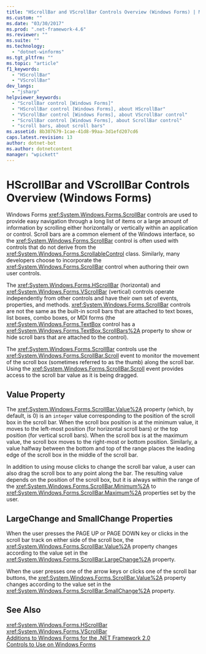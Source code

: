 ```yaml
---
title: "HScrollBar and VScrollBar Controls Overview (Windows Forms) | Microsoft Docs"
ms.custom: ""
ms.date: "03/30/2017"
ms.prod: ".net-framework-4.6"
ms.reviewer: ""
ms.suite: ""
ms.technology: 
  - "dotnet-winforms"
ms.tgt_pltfrm: ""
ms.topic: "article"
f1_keywords: 
  - "HScrollBar"
  - "VScrollBar"
dev_langs: 
  - "jsharp"
helpviewer_keywords: 
  - "ScrollBar control [Windows Forms]"
  - "HScrollBar control [Windows Forms], about HScrollBar"
  - "VScrollBar control [Windows Forms], about VScrollBar control"
  - "ScrollBar control [Windows Forms], about ScrollBar control"
  - "scroll bars, about scroll bars"
ms.assetid: 8b307679-1cae-41d8-99aa-3d1efd207cd6
caps.latest.revision: 13
author: dotnet-bot
ms.author: dotnetcontent
manager: "wpickett"
---
```

# HScrollBar and VScrollBar Controls Overview (Windows Forms)
Windows Forms <xref:System.Windows.Forms.ScrollBar> controls are used to provide easy navigation through a long list of items or a large amount of information by scrolling either horizontally or vertically within an application or control. Scroll bars are a common element of the Windows interface, so the <xref:System.Windows.Forms.ScrollBar> control is often used with controls that do not derive from the <xref:System.Windows.Forms.ScrollableControl> class. Similarly, many developers choose to incorporate the <xref:System.Windows.Forms.ScrollBar> control when authoring their own user controls.  
  
 The <xref:System.Windows.Forms.HScrollBar> (horizontal) and <xref:System.Windows.Forms.VScrollBar> (vertical) controls operate independently from other controls and have their own set of events, properties, and methods. <xref:System.Windows.Forms.ScrollBar> controls are not the same as the built-in scroll bars that are attached to text boxes, list boxes, combo boxes, or MDI forms (the <xref:System.Windows.Forms.TextBox> control has a <xref:System.Windows.Forms.TextBox.ScrollBars%2A> property to show or hide scroll bars that are attached to the control).  
  
 The <xref:System.Windows.Forms.ScrollBar> controls use the <xref:System.Windows.Forms.ScrollBar.Scroll> event to monitor the movement of the scroll box (sometimes referred to as the thumb) along the scroll bar. Using the <xref:System.Windows.Forms.ScrollBar.Scroll> event provides access to the scroll bar value as it is being dragged.  
  
## Value Property  
 The <xref:System.Windows.Forms.ScrollBar.Value%2A> property (which, by default, is 0) is an `integer` value corresponding to the position of the scroll box in the scroll bar. When the scroll box position is at the minimum value, it moves to the left-most position (for horizontal scroll bars) or the top position (for vertical scroll bars). When the scroll box is at the maximum value, the scroll box moves to the right-most or bottom position. Similarly, a value halfway between the bottom and top of the range places the leading edge of the scroll box in the middle of the scroll bar.  
  
 In addition to using mouse clicks to change the scroll bar value, a user can also drag the scroll box to any point along the bar. The resulting value depends on the position of the scroll box, but it is always within the range of the <xref:System.Windows.Forms.ScrollBar.Minimum%2A> to <xref:System.Windows.Forms.ScrollBar.Maximum%2A> properties set by the user.  
  
## LargeChange and SmallChange Properties  
 When the user presses the PAGE UP or PAGE DOWN key or clicks in the scroll bar track on either side of the scroll box, the <xref:System.Windows.Forms.ScrollBar.Value%2A> property changes according to the value set in the <xref:System.Windows.Forms.ScrollBar.LargeChange%2A> property.  
  
 When the user presses one of the arrow keys or clicks one of the scroll bar buttons, the <xref:System.Windows.Forms.ScrollBar.Value%2A> property changes according to the value set in the <xref:System.Windows.Forms.ScrollBar.SmallChange%2A> property.  
  
## See Also  
 <xref:System.Windows.Forms.HScrollBar>   
 <xref:System.Windows.Forms.VScrollBar>   
 [Additions to Windows Forms for the .NET Framework 2.0](http://msdn.microsoft.com/en-us/c61a923d-3d6a-4c8c-820c-e94c83f3f9a8)   
 [Controls to Use on Windows Forms](../../../../docs/framework/winforms/controls/controls-to-use-on-windows-forms.md)